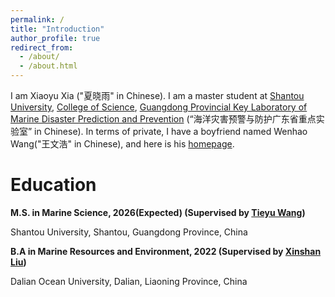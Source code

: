 ```yaml
---
permalink: /
title: "Introduction"
author_profile: true
redirect_from: 
  - /about/
  - /about.html
---
```


I am Xiaoyu Xia ("夏晓雨" in Chinese). I am a master student at [Shantou University](https://www.stu.edu.cn/), [College of Science](https://sci.stu.edu.cn/), [Guangdong Provincial Key Laboratory of Marine Disaster Prediction and Prevention](https://sph.stu.edu.cn/marine/index.htm)  (“海洋灾害预警与防护广东省重点实验室” in Chinese). In terms of private, I have a boyfriend named Wenhao Wang("王文浩" in Chinese), and here is his [homepage](https://wenhaowa.github.io/Wenhao1110.github.io/).

Education
======

**M.S. in Marine Science, 2026(Expected) (Supervised by [Tieyu Wang](https://sci.stu.edu.cn/info/1135/2418.htm))**

Shantou University, Shantou, Guangdong Province, China

**B.A in Marine Resources and Environment, 2022 (Supervised by [Xinshan Liu](https://fxy.dlou.edu.cn/2015/0909/c8468a146627/page.htm))**

Dalian Ocean University, Dalian, Liaoning Province, China
